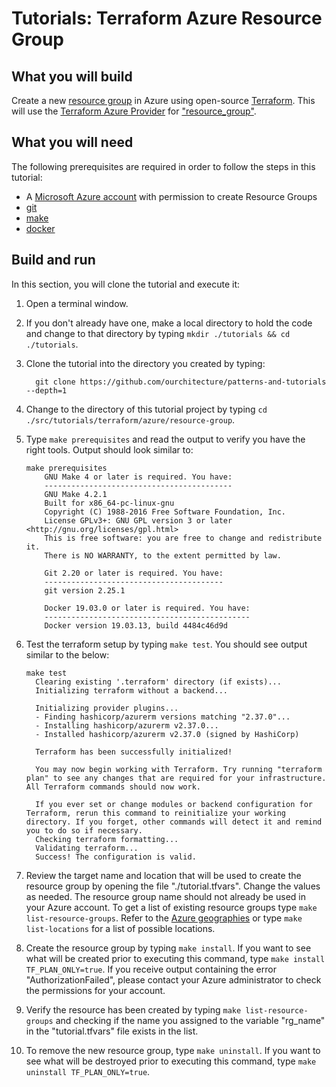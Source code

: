 # Tutorials: Terraform Azure Resource Group

## What you will build

Create a new [resource group][az-resource-group] in Azure using open-source [Terraform][terraform]. This will use the [Terraform Azure Provider][terraform-azurerm] for ["resource_group"][terraform-resource_group].

## What you will need

The following prerequisites are required in order to follow the steps in this tutorial:

- A [Microsoft Azure account][azure-account] with permission to create Resource Groups
- [git][git]
- [make][make]
- [docker][docker]

## Build and run

In this section, you will clone the tutorial and execute it:

1. Open a terminal window.

2. If you don't already have one, make a local directory to hold the code and change to that directory by typing `mkdir ./tutorials && cd ./tutorials`.

3. Clone the tutorial into the directory you created by typing:

   ```shell
     git clone https://github.com/ourchitecture/patterns-and-tutorials --depth=1
   ```

4. Change to the directory of this tutorial project by typing `cd ./src/tutorials/terraform/azure/resource-group`.

5. Type `make prerequisites` and read the output to verify you have the right tools. Output should look similar to:

   ```shell
   make prerequisites
       GNU Make 4 or later is required. You have:
       ------------------------------------------
       GNU Make 4.2.1
       Built for x86_64-pc-linux-gnu
       Copyright (C) 1988-2016 Free Software Foundation, Inc.
       License GPLv3+: GNU GPL version 3 or later <http://gnu.org/licenses/gpl.html>
       This is free software: you are free to change and redistribute it.
       There is NO WARRANTY, to the extent permitted by law.

       Git 2.20 or later is required. You have:
       ----------------------------------------
       git version 2.25.1

       Docker 19.03.0 or later is required. You have:
       ----------------------------------------------
       Docker version 19.03.13, build 4484c46d9d
   ```

6. Test the terraform setup by typing `make test`. You should see output similar to the below:

   ```shell
   make test
     Clearing existing '.terraform' directory (if exists)...
     Initializing terraform without a backend...

     Initializing provider plugins...
     - Finding hashicorp/azurerm versions matching "2.37.0"...
     - Installing hashicorp/azurerm v2.37.0...
     - Installed hashicorp/azurerm v2.37.0 (signed by HashiCorp)

     Terraform has been successfully initialized!

     You may now begin working with Terraform. Try running "terraform plan" to see any changes that are required for your infrastructure. All Terraform commands should now work.

     If you ever set or change modules or backend configuration for Terraform, rerun this command to reinitialize your working directory. If you forget, other commands will detect it and remind you to do so if necessary.
     Checking terraform formatting...
     Validating terraform...
     Success! The configuration is valid.
   ```

7. Review the target name and location that will be used to create the resource group by opening the file "./tutorial.tfvars". Change the values as needed. The resource group name should not already be used in your Azure account. To get a list of existing resource groups type `make list-resource-groups`. Refer to the [Azure geographies][azure-geo] or type `make list-locations` for a list of possible locations.

8. Create the resource group by typing `make install`. If you want to see what will be created prior to executing this command, type `make install TF_PLAN_ONLY=true`. If you receive output containing the error "AuthorizationFailed", please contact your Azure administrator to check the permissions for your account.

9. Verify the resource has been created by typing `make list-resource-groups` and checking if the name you assigned to the variable "rg_name" in the "tutorial.tfvars" file exists in the list.

10. To remove the new resource group, type `make uninstall`. If you want to see what will be destroyed prior to executing this command, type `make uninstall TF_PLAN_ONLY=true`.

[az-resource-group]: https://docs.microsoft.com/en-us/azure/azure-resource-manager/management/manage-resource-groups-portal#what-is-a-resource-group
[terraform]: https://www.terraform.io/intro/index.html
[azure-account]: https://azure.microsoft.com/en-us/free/
[azure-geo]: https://azure.microsoft.com/en-us/global-infrastructure/geographies/
[git]: ../../../../tools/git/#readme
[make]: ../../../../tools/make/#readme
[docker]: ../../../../tools/docker/#readme
[terraform-azurerm]: https://registry.terraform.io/providers/hashicorp/azurerm/latest/docs
[terraform-resource_group]: https://registry.terraform.io/providers/hashicorp/azurerm/latest/docs/resources/resource_group
